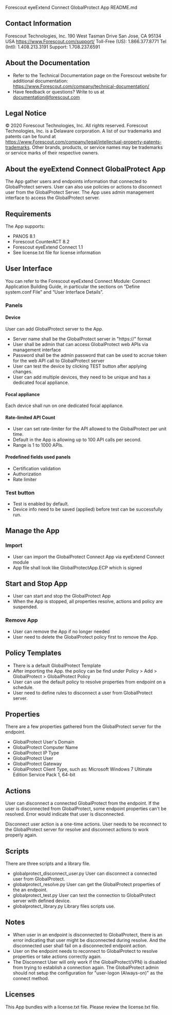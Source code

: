 Forescout eyeExtend Connect GlobalProtect App README.md
 
## Contact Information
Forescout Technologies, Inc.
190 West Tasman Drive
San Jose, CA 95134 USA
https://www.Forescout.com/support/
Toll-Free (US): 1.866.377.8771
Tel (Intl): 1.408.213.3191
Support: 1.708.237.6591

## About the Documentation
- Refer to the Technical Documentation page on the Forescout website for additional documentation:
https://www.Forescout.com/company/technical-documentation/
- Have feedback or questions? Write to us at documentation@forescout.com

## Legal Notice
© 2020 Forescout Technologies, Inc. All rights reserved. Forescout Technologies, Inc. is a Delaware corporation.
A list of our trademarks and patents can be found at https://www.Forescout.com/company/legal/intellectual-property-patents-trademarks.
Other brands, products, or service names may be trademarks or service marks of their respective owners.

## About the eyeExtend Connect GlobalProtect App
The App gather users and endpoints information that connected to GlobalProtect servers. User can also use policies or
actions to disconnect user from the GlobalProtect Server. The App uses admin management interface to access the
GlobalProtect server.

## Requirements
The App supports:
- PANOS 8.1
- Forescout CounterACT 8.2
- Forescout eyeExtend Connect 1.1
- See license.txt file for license information

## User Interface
You can refer to the Forescout eyeExtend Connect Module: Connect Application Building Guide, in particular the
sections on ”Define system.conf File” and “User Interface Details”.
### Panels
#### Device
User can add GlobalProtect server to the App.
- Server name shall be the GlobalProtect server in "https://<GlobalProtectServerNameOrIP>" format
- User shall be admin that can access GlobalProtect web APIs via management interface
- Password shall be the admin password that can be used to accrue token for the web API call to GlobalProtect server
- User can test the device by clicking TEST button after applying changes.
- User can add multiple devices, they need to be unique and has a dedicated focal appliance.

#### Focal appliance
Each device shall run on one dedicated focal appliance.

#### Rate-limited API Count
- User can set rate-limiter for the API allowed to the GlobalProtect per unit time.
- Default in the App is allowing up to 100 API calls per second.
- Range is 1 to 1000 APIs.

#### Predefined fields used panels
- Certification validation
- Authorization
- Rate limiter

### Test button
- Test is enabled by default.
- Device info need to be saved (applied) before test can be successfully run.

## Manage the App
### Import
- User can import the GlobalProtect Connect App via eyeExtend Connect module
- App file shall look like GlobalProtectApp.ECP which is signed

## Start and Stop App
- User can start and stop the GlobalProtect App
- When the App is stopped, all properties resolve, actions and policy are suspended.

### Remove App
- User can remove the App if no longer needed
- User need to delete the GlobalProtect policy first to remove the App.

## Policy Templates
- There is a default GlobalProtect Template
- After importing the App. the policy can be find under Policy > Add > GlobalProtect > GlobalProtect Policy
- User can use the default policy to resolve properties from endpoint on a schedule.
- User need to define rules to disconnect a user from GlobalProtect server.

## Properties
There are a few properties gathered from the GlobalProtect server for the endpoint.
- GlobalProtect User's Domain 
- GlobalProtect Computer Name
- GlobalProtect IP Type
- GlobalProtect User
- GlobalProtect Gateway
- GlobalProtect Client Type, such as: Microsoft Windows 7 Ultimate Edition Service Pack 1, 64-bit 

## Actions
User can disconnect a connected GlobalProtect from the endpoint. If the user is disconnected from GlobalProtect,
some endpoint properties can't be resolved. Error would indicate that user is disconnected.

Disconnect user action is a one-time actions. User needs to be reconnect to the GlobalProtect server for resolve and
disconnect actions to work properly again.

## Scripts
There are three scripts and a library file.
- globalprotect_disconnect_user.py
User can disconnect a connected user from GlobalProtect.
- globalprotect_resolve.py
User can get the GlobalProtect properties of the an endpoint.
- globalprotect_test.py
User can test the connection to GlobalProtect server with defined device.
- globalprotect_library.py
Library files scripts use.

## Notes
- When user in an endpoint is disconnected to GlobalProtect, there is an error indicating that user might be disconnected
during resolve. And the disconnected user shall fail on a disconnected endpoint action.
- User on the endpoint needs to reconnect to GlobalProtect to resolve properties or take actions correctly again.
- The Disconnect User will only work if the GlobalProtect(VPN) is disabled from trying to establish a connection again.
The GlobalProtect admin should not setup the configuration for "user-logon (Always-on)" as the connect method.

## Licenses
This App bundles with a license.txt file. Please review the license.txt file.
